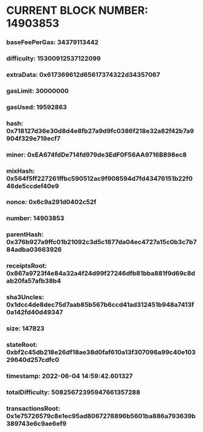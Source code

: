 # CURRENT BLOCK NUMBER: 14903853

### baseFeePerGas: 34379113442
### difficulty: 15300912537122099
### extraData: 0x617369612d65617374322d34357067
### gasLimit: 30000000
### gasUsed: 19592863
### hash: 0x718127d36e30d8d4e8fb27a9d9fc0386f218e32a82f42b7a9904f329e719ecf7
### miner: 0xEA674fdDe714fd979de3EdF0F56AA9716B898ec8
### mixHash: 0x564f5ff227261ffbc590512ac9f908594d7fd43476151b22f046de5ccdef40e9
### nonce: 0x6c9a291d0402c52f
### number: 14903853
### parentHash: 0x376b927a9ffc01b21092c3d5c1877da04ec4727a15c0b3c7b784adba03663926
### receiptsRoot: 0x867a9723f4e84a32a4f24d99f27246dfb81bba881f9d69c8dab20fa57afb38b4
### sha3Uncles: 0x1dcc4de8dec75d7aab85b567b6ccd41ad312451b948a7413f0a142fd40d49347
### size: 147823
### stateRoot: 0xbf2c45db218e26df18ae38d0faf610a13f307096a99c40e10329640d257cdfc0
### timestamp: 2022-06-04 14:59:42.601327
### totalDifficulty: 50825672395947661357288
### transactionsRoot: 0x1e75726579c8e1ec95ad8067278896b5601ba886a793639b389743e6c9ae6ef9
